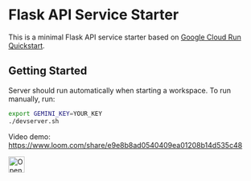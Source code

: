 # Flask API Service Starter

This is a minimal Flask API service starter based on [Google Cloud Run Quickstart](https://cloud.google.com/run/docs/quickstarts/build-and-deploy/deploy-python-service).

## Getting Started

Server should run automatically when starting a workspace. To run manually, run:
```sh
export GEMINI_KEY=YOUR_KEY
./devserver.sh
```

Video demo: https://www.loom.com/share/e9e8b8ad0540409ea01208b14d535c48 


<a href="https://studio.firebase.google.com/import?url=https%3A%2F%2Fgithub.com%2Fmodiyagya%2FPersona-audio-agent%2Ftree%2Fmaster">
  <picture>
    <source
      media="(prefers-color-scheme: dark)"
      srcset="https://cdn.firebasestudio.dev/btn/open_dark_32.svg">
    <source
      media="(prefers-color-scheme: light)"
      srcset="https://cdn.firebasestudio.dev/btn/open_light_32.svg">
    <img
      height="32"
      alt="Open in Firebase Studio"
      src="https://cdn.firebasestudio.dev/btn/open_blue_32.svg">
  </picture>
</a>
